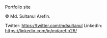 ﻿
Portfolio site

© Md. Sultanul Arefin.

Twitter: https://twitter.com/mdsultanul
LinkedIn: https://linkedin.com/in/mdarefin28/
            